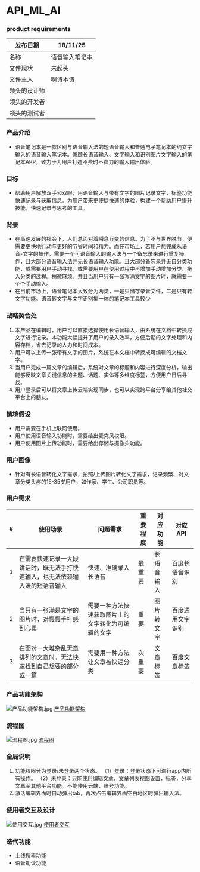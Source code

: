 # API_ML_AI

### product requirements

| 发布日期 | 18/11/25 |
|----|----|
| 名称 | 语音输入笔记本 |
| 文件现状 | 未起头 |
| 文件主人 |啊诗本诗 |
| 领头的设计师 | |
| 领头的开发者 | |
| 领头的测试者| |

### 产品介绍
- 语音笔记本是一款区别与语音输入法的短语音输入和普通电子笔记本的纯文字输入的语音输入笔记本。兼顾长语音输入、文字输入和识别图片文字输入的笔记本APP。致力于为用户打造不费时不费力的输入输出体验。

### 目标

- 帮助用户解放双手和双眼，用语音输入与带有文字的图片记录文字，标签功能快速记录与获取信息。为用户带来更便捷快速的体验，构建一个帮助用户提升技能，快速记录与思考的工具。


### 背景
- 在高速发展的社会下，人们总面对着瞬息万变的信息。为了不与世界脱节，便需要更快地行动与更好的节省时间和精力。而在市场上，若用户想完成从语音-文字的操作，需要一个可语音输入的输入法与一个备忘录来进行重复操作，且大部分语音输入法并无长语音输入功能。且大部分备忘录并无自分类功能，或需要用户手动寻找，或需要用户在使用过程中再增加手动增加分类、拖入分类的过程。稍微麻烦。并且当用户只有一张写满文字的图片时，就需要一个个手动输入。
- 在目前市场上，语音笔记本大致分为两类，一是只储存录音文件，二是只有转文字功能。语音转文字与文字识别集一体的笔记本工具较少

 
### 战略契合处
1. 本产品在编辑时，用户可以直接选择使用长语音输入，由系统在文档中转换成文字进行记录。本功能大幅提升了用户的录入效率，方便后期的文字处理和内容存档，省去记录的人力和时间成本。
2. 用户可以上传一张带有文字的图片，系统在本文档中转换成可编辑的文档文字。
3. 当用户完成一篇文章的编辑后，系统对文章的标题和内容进行深度分析，输出能够反映文章关键信息的主题、话题、实体等多维度标签，方便用户日后寻找。
4. 用户登录后可以将文章上传云端实现同步，也可以实现跨平台分享给其他社交平台上的朋友。

### 情境假设
- 用户需要在手机上联网使用。
- 用户使用语音输入功能时，需要给出麦克风权限。
- 用户使用图片上传功能时，需要给出存储与摄像头功能。

### 用户画像
- 针对有长语音转化文字需求，拍照/上传图片转化文字需求，记录频繁、对文章分类头疼的15-35岁用户，如作家、学生、公司职员等。

###  用户需求
|#| 使用场景 | 问题需求 |重要程度 |对应功能|对应API|
|----|----|----|----|----|----|
|1| 在需要快速记录一大段讲话时，既无法手打快速输入，也无法依赖输入法的短语音输入 | 快速、准确录入长语音 |最重要 |长语音输入| 百度长语音识别|
|2| 当只有一张满是文字的图片时，对慢慢手打感到心累 | 需要一种方法快速获取图片上的文字转化为可编辑的文字 | 重要|图片转文字 | 百度通用文字识别|
|3| 在面对一大堆杂乱无章排列的文章时，无法快速找到自己想要的部分或一篇 |需要用一种方法让文章被快速分类 |次重要|文章标签 | 百度文章标签|

### 产品功能架构
![产品功能架构.jpg](https://upload-images.jianshu.io/upload_images/14325233-aa879b91f77a0d7a.jpg?imageMogr2/auto-orient/strip%7CimageView2/2/w/1240)
[产品功能架构](#产品功能架构)

### 流程图
![流程图.jpg](https://upload-images.jianshu.io/upload_images/14325233-a05a43995d330ca1.jpg?imageMogr2/auto-orient/strip%7CimageView2/2/w/1240)
[流程图](#流程图)
### 全局说明
1. 功能权限分为登录/未登录两个状态。
（1）登录：登录状态下可进行app内所有操作。
（2）未登录：只能使用编辑文章，文章列表视图设置，标签，分享文章至其他平台功能。不能使用云端，账号功能。
2. 激活编辑界面时自动弹出tab，再次点击编辑界面空白地区时弹出输入法。

### 使用者交互及设计
![使用交互.jpg](https://upload-images.jianshu.io/upload_images/14325233-82c92a0a00f6623a.jpg?imageMogr2/auto-orient/strip%7CimageView2/2/w/1240)
[使用者交互](#index)
### 迭代功能
- 上线搜索功能
- 语音朗读功能
